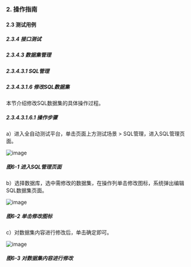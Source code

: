 ### 2. 操作指南

#### 2.3 测试用例

##### 2.3.4 接口测试

##### 2.3.4.3 数据集管理

##### 2.3.4.3.1 SQL管理

##### 2.3.4.3.1.6 修改SQL数据集

本节介绍修改SQL数据集的具体操作过程。

##### 2.3.4.3.1.6.1 操作步骤

a）进入全自动测试平台，单击页面上方测试场景 > SQL管理，进入SQL管理页面。

![image](https://user-images.githubusercontent.com/79617492/188819780-ef9ffed9-af3e-42c1-a011-03b142b21d59.png)

##### 图6-1 进入SQL管理页面

b）选择数据库，选中需修改的数据集，在操作列单击修改图标，系统弹出编辑SQL数据集页面。

![image](https://user-images.githubusercontent.com/79617492/188819806-1ccceb43-28b1-49fb-b43b-b824fc693d49.png)

##### 图6-2 单击修改图标

c）对数据集内容进行修改后，单击确定即可。

![image](https://user-images.githubusercontent.com/79617492/188819830-d85c09af-cffa-4b8f-84a7-617c0f2112aa.png)

##### 图6-3 对数据集内容进行修改
